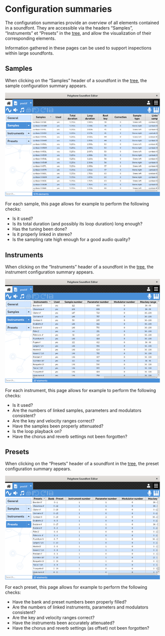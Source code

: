 # Configuration summaries

The configuration summaries provide an overview of all elements contained in
a soundfont. They are accessible via the headers “Samples”, “Instruments” et
“Presets” in the [tree], and allow the visualization of their corresponding
elements.

Information gathered in these pages can be used to support inspections within
large soundfonts.


<a name="doc_sample"/>

## Samples

When clicking on the “Samples” header of a soundfont in the [tree], the sample
configuration summary appears.

![sample configuration summary]

For each sample, this page allows for example to perform the following checks:

  - Is it used?
  - Is its total duration (and possibly its loop duration) long enough?
  - Has the tuning been done?
  - Is it properly linked in stereo?
  - Is the sampling rate high enough for a good audio quality?


<a name="doc_instrument"/>

## Instruments

When clicking on the “Instruments” header of a soundfont in the [tree], the
instrument configuration summary appears.

![instrument configuration summary]

For each instrument, this page allows for example to perform the following
checks:

  - Is it used?
  - Are the numbers of linked samples, parameters and modulators consistent?
  - Are the key and velocity ranges correct?
  - Have the samples been properly attenuated?
  - Is the loop playback on?
  - Have the chorus and reverb settings not been forgotten?


<a name="doc_preset"/>

## Presets

When clicking on the “Presets” header of a soundfont in the [tree], the preset
configuration summary appears.

![preset configuration summary]

For each preset, this page allows for example to perform the following checks:

  - Have the bank and preset numbers been properly filled?
  - Are the numbers of linked instruments, parameters and modulators consistent?
  - Are the key and velocity ranges correct?
  - Have the instruments been accurately attenuated?
  - Have the chorus and reverb settings (as offset) not been forgotten?



[tree]: tree.md

[sample configuration summary]:     ../images/conf_summary_sample.png
[instrument configuration summary]: ../images/conf_summary_instrument.png
[preset configuration summary]:     ../images/conf_summary_preset.png
